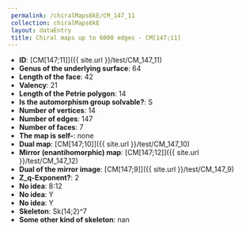 ```yaml
--- 
 permalink: /chiralMaps6kE/CM_147_11 
 collection: chiralMaps6kE
 layout: dataEntry
 title: Chiral maps up to 6000 edges - CM[147;11]
---
```


- **ID**: [CM[147;11]]({{ site.url }}/test/CM_147_11)
- **Genus of the underlying surface**: 64
- **Length of the face**: 42
- **Valency**: 21
- **Length of the Petrie polygon**: 14
- **Is the automorphism group solvable?**: S
- **Number of vertices**: 14
- **Number of edges**: 147
- **Number of faces**: 7
- **The map is self-**: none
- **Dual map**: [CM[147;10]]({{ site.url }}/test/CM_147_10)
- **Mirror (enantihomorphic) map**: [CM[147;12]]({{ site.url }}/test/CM_147_12)
- **Dual of the mirror image**: [CM[147;9]]({{ site.url }}/test/CM_147_9)
- **Z_q-Exponent?**: 2
- **No idea**:  8:12
- **No idea**: Y
- **No idea**: Y
- **Skeleton**: Sk(14;2)^7
- **Some other kind of skeleton**: nan
